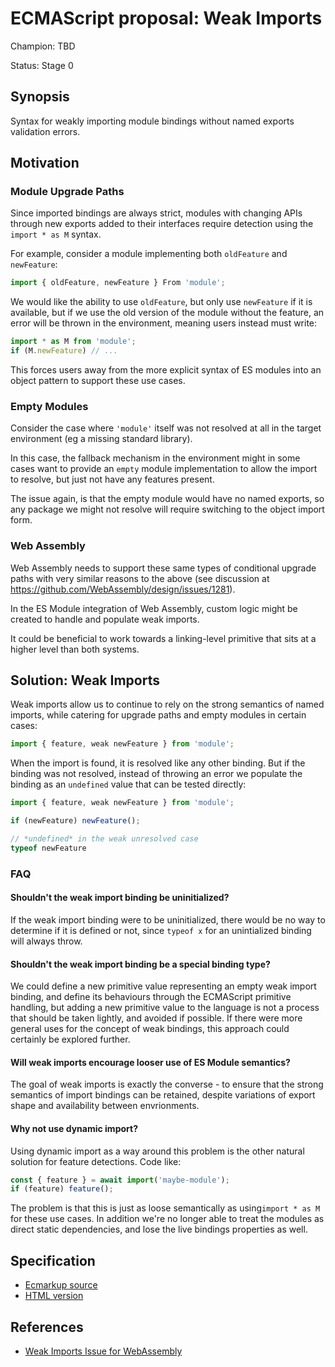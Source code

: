 # ECMAScript proposal: Weak Imports

Champion: TBD

Status: Stage 0

## Synopsis

Syntax for weakly importing module bindings without named exports validation errors.

## Motivation

### Module Upgrade Paths

Since imported bindings are always strict, modules with changing APIs through new exports added to their interfaces require detection using the `import * as M` syntax.

For example, consider a module implementing both `oldFeature` and `newFeature`:

```js
import { oldFeature, newFeature } From 'module';
```

We would like the ability to use `oldFeature`, but only use `newFeature` if it is available, but if we use the old version of the module without the feature, an error will be thrown in the environment, meaning users instead must write:

```js
import * as M from 'module';
if (M.newFeature) // ...
```

This forces users away from the more explicit syntax of ES modules into an object pattern to support these use cases.

### Empty Modules

Consider the case where `'module'` itself was not resolved at all in the target environment (eg a missing standard library).

In this case, the fallback mechanism in the environment might in some cases want to provide an `empty` module implementation to allow the import to resolve, but just not have any features present.

The issue again, is that the empty module would have no named exports, so any package we might not resolve will require switching to the object import form.

### Web Assembly

Web Assembly needs to support these same types of conditional upgrade paths with very similar reasons to the above (see discussion at https://github.com/WebAssembly/design/issues/1281).

In the ES Module integration of Web Assembly, custom logic might be created to handle and populate weak imports.

It could be beneficial to work towards a linking-level primitive that sits at a higher level than both systems.

## Solution: Weak Imports

Weak imports allow us to continue to rely on the strong semantics of named imports, while catering for upgrade paths and empty modules in certain cases:

```js
import { feature, weak newFeature } from 'module';
```

When the import is found, it is resolved like any other binding. But if the binding was not resolved, instead of throwing an error we populate the binding as an `undefined` value that can be tested directly:

```js
import { feature, weak newFeature } from 'module';

if (newFeature) newFeature();

// *undefined* in the weak unresolved case
typeof newFeature
```

### FAQ

#### Shouldn't the weak import binding be uninitialized?

If the weak import binding were to be uninitialized, there would be no way to determine if it is defined or not, since `typeof x` for an unintialized binding will always throw.

#### Shouldn't the weak import binding be a special binding type?

We could define a new primitive value representing an empty weak import binding, and define its behaviours through the ECMAScript primitive handling, but adding a new primitive value to the language is not a process that should be taken lightly, and avoided if possible. If there were more general uses for the concept of weak bindings, this approach could certainly be explored further.

#### Will weak imports encourage looser use of ES Module semantics?

The goal of weak imports is exactly the converse - to ensure that the strong semantics of import bindings can be retained, despite variations of export shape
and availability between envrionments.

#### Why not use dynamic import?

Using dynamic import as a way around this problem is the other natural solution for feature detections. Code like:

```js
const { feature } = await import('maybe-module');
if (feature) feature();
```

The problem is that this is just as loose semantically as using`import * as M` for these use cases. In addition we're no longer able to treat the modules as direct static dependencies, and lose the live bindings properties as well.

## Specification

* [Ecmarkup source](https://github.com/guybedford/proposal-weak-imports/blob/master/spec.html)
* [HTML version](https://guybedford.github.io/proposal-weak-imports/)

## References
* [Weak Imports Issue for WebAssembly](https://github.com/WebAssembly/design/issues/1281)
